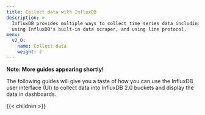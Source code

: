 ```yaml
---
title: Collect data with InfluxDB
description: >
  InfluxDB provides multiple ways to collect time series data including using Telegraf,
  using InfluxDB's built-in data scraper, and using line protocol.
menu:
  v2_0:
    name: Collect data
    weight: 2
---
```


**Note: More guides appearing shortly!**

The following guides will give you a taste of how you can use the InfluxDB user
interface (UI) to collect data into InfluxDB 2.0 buckets and display the data
in dashboards.

{{< children >}}
